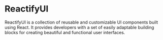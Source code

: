 # ReactifyUI
ReactifyUI is a collection of reusable and customizable UI components built using React. It provides developers with a set of easily adaptable building blocks for creating beautiful and functional user interfaces.
